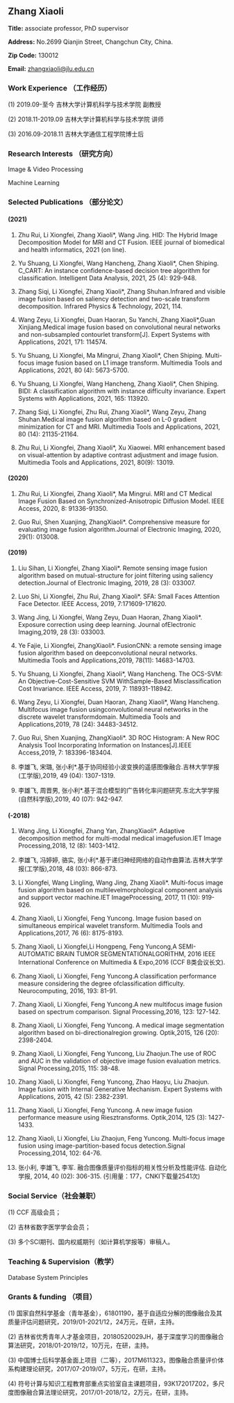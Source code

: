 ## Zhang Xiaoli

**Title:** associate professor, PhD supervisor

**Address:**  No.2699 Qianjin Street, Changchun City, China.  

**Zip Code:** 130012  

**Email:** zhangxiaoli@jlu.edu.cn  

### Work Experience （工作经历）
(1) 2019.09-至今 吉林大学计算机科学与技术学院 副教授

(2) 2018.11-2019.09 吉林大学计算机科学与技术学院 讲师

(3) 2016.09-2018.11 吉林大学通信工程学院博士后
### Research Interests （研究方向）
Image & Video Processing 

Machine Learning
### Selected Publications （部分论文）
#### (2021)
1. Zhu Rui, Li Xiongfei, Zhang Xiaoli*, Wang Jing. HID: The Hybrid Image Decomposition Model for MRI and CT Fusion. IEEE journal of biomedical and health informatics, 2021 (on line).

2. Yu Shuang, Li Xiongfei, Wang Hancheng, Zhang Xiaoli*, Chen Shiping. C_CART: An instance confidence-based decision tree algorithm for classification. Intelligent Data Analysis, 2021, 25 (4): 929-948.

3. Zhang Siqi, Li Xiongfei, Zhang Xiaoli*, Zhang Shuhan.Infrared and visible image fusion based on saliency detection and two-scale transform decomposition. Infrared Physics & Technology, 2021, 114.

4. Wang Zeyu, Li Xiongfei, Duan Haoran, Su Yanchi, Zhang Xiaoli*,Guan Xinjiang.Medical image fusion based on convolutional neural networks and non-subsampled contourlet    transform[J]. Expert Systems with Applications, 2021, 171: 114574.

5. Yu Shuang, Li Xiongfei, Ma Mingrui, Zhang Xiaoli*, Chen Shiping. Multi-focus image fusion based on L1 image transform. Multimedia Tools and Applications, 2021, 80 (4): 5673-5700.

6. Yu Shuang, Li Xiongfei, Wang Hancheng, Zhang Xiaoli*, Chen Shiping. BIDI: A classification algorithm with instance difficulty invariance. Expert Systems with Applications, 2021, 165: 113920.

7. Zhang Siqi, Li Xiongfei, Zhu Rui, Zhang Xiaoli*, Wang Zeyu, Zhang Shuhan.Medical image fusion algorithm based on L-0 gradient minimization for CT and MRI. Multimedia Tools and Applications, 2021, 80 (14): 21135-21164.

8. Zhu Rui, Li Xiongfei, Zhang Xiaoli*, Xu Xiaowei. MRI enhancement based on visual-attention by adaptive contrast adjustment and image fusion. Multimedia Tools and Applications, 2021, 80(9): 13019.


#### (2020)

1. Zhu Rui, Li Xiongfei, Zhang Xiaoli*, Ma Mingrui. MRI and CT Medical Image Fusion Based on Synchronized-Anisotropic Diffusion Model. IEEE Access, 2020, 8: 91336-91350.

2. Guo Rui, Shen Xuanjing, ZhangXiaoli*. Comprehensive measure for evaluating image fusion algorithm.Journal of Electronic Imaging, 2020, 29(1): 013008.

#### (2019)

1. Liu Sihan, Li Xiongfei, Zhang Xiaoli*. Remote sensing image fusion algorithm based on mutual-structure for joint filtering using saliency detection.Journal of Electronic Imaging, 2019, 28 (3): 033007.

2. Luo Shi, Li Xiongfei, Zhu Rui, Zhang Xiaoli*. SFA: Small Faces Attention Face Detector. IEEE Access, 2019, 7:171609-171620.

3. Wang Jing, Li Xiongfei, Wang Zeyu, Duan Haoran, Zhang Xiaoli*. Exposure correction using deep learning. Journal ofElectronic Imaging,2019, 28 (3): 033003.

4. Ye Fajie, Li Xiongfei, ZhangXiaoli*. FusionCNN: a remote sensing image fusion algorithm based on deepconvolutional neural networks. Multimedia Tools and Applications,2019, 78(11): 14683-14703.

5. Yu Shuang, Li Xiongfei, Zhang Xiaoli*, Wang Hancheng. The OCS-SVM: An Objective-Cost-Sensitive SVM WithSample-Based Misclassification Cost Invariance. IEEE Access, 2019, 7: 118931-118942.

6. Wang Zeyu, Li Xiongfei, Duan Haoran, Zhang Xiaoli*, Wang Hancheng. Multifocus image fusion usingconvolutional neural networks in the discrete wavelet transformdomain. Multimedia Tools and Applications,2019, 78 (24): 34483-34512.

7. Guo Rui, Shen Xuanjing, ZhangXiaoli*. 3D ROC Histogram: A New ROC Analysis Tool Incorporating Information on Instances[J].IEEE Access,2019, 7: 183396-183404.

8. 李雄飞, 宋璐, 张小利*.基于协同经验小波变换的遥感图像融合.吉林大学学报(工学版),2019, 49 (04): 1307-1319.

9. 李雄飞, 周晋男, 张小利*.基于混合模型的广告转化率问题研究.东北大学学报(自然科学版),2019, 40 (07): 942-947.


#### (-2018)


1. Wang Jing, Li Xiongfei, Zhang Yan, ZhangXiaoli*. Adaptive decomposition method for multi-modal medical imagefusion.IET Image Processing,2018, 12 (8): 1403-1412.

2. 李雄飞, 冯婷婷, 骆实, 张小利*.基于递归神经网络的自动作曲算法.吉林大学学报(工学版),2018, 48 (03): 866-873.

3. Li Xiongfei, Wang Lingling, Wang Jing, Zhang Xiaoli*. Multi-focus image fusion algorithm based on multilevelmorphological component analysis and support vector machine.IET ImageProcessing, 2017, 11 (10): 919-926.

4. Zhang Xiaoli, Li Xiongfei, Feng Yuncong. Image fusion based on simultaneous empirical wavelet transform. Multimedia Tools and Applications,2017, 76 (6): 8175-8193.

5. Zhang Xiaoli, Li Xiongfei,Li Hongpeng, Feng Yuncong,A SEMI-AUTOMATIC BRAIN TUMOR SEGMENTATIONALGORITHM, 2016 IEEE International Conference on Multimedia & Expo,2016 (CCF B类会议长文).

6. Zhang Xiaoli, Li Xiongfei, Feng Yuncong.A classification performance measure considering the degree ofclassification difficulty. Neurocomputing, 2016, 193: 81-91.

7. Zhang Xiaoli, Li Xiongfei, Feng Yuncong.A new multifocus image fusion based on spectrum comparison. Signal Processing,2016, 123: 127-142.

8. Zhang Xiaoli, Li Xiongfei, Feng Yuncong. A medical image segmentation algorithm based on bi-directionalregion growing. Optik,2015, 126 (20): 2398-2404.

9. Zhang Xiaoli, Li Xiongfei, Feng Yuncong, Liu Zhaojun.The use of ROC and AUC in the validation of objective image fusion evaluation metrics. Signal Processing,2015, 115: 38-48.

10. Zhang Xiaoli, Li Xiongfei, Feng Yuncong, Zhao Haoyu, Liu Zhaojun. Image fusion with Internal Generative Mechanism. Expert Systems with Applications, 2015, 42 (5): 2382-2391.

11. Zhang Xiaoli, Li Xiongfei, Feng Yuncong. A new image fusion performance measure using Riesztransforms. Optik,2014, 125 (3): 1427-1433.

12. Zhang Xiaoli, Li Xiongfei, Liu Zhaojun, Feng Yuncong. Multi-focus image fusion using image-partition-based focus detection.Signal Processing,2014, 102: 64-76.

13. 张小利, 李雄飞, 李军. 融合图像质量评价指标的相关性分析及性能评估. 自动化学报, 2014, 40 (02): 306-315. (引用量：177，CNKI下载量2541次)

### Social Service（社会兼职）
(1) CCF 高级会员；

(2) 吉林省数字医学学会会员；

(3) 多个SCI期刊、国内权威期刊（如计算机学报等）审稿人。
### Teaching & Supervision（教学）
Database System Principles

### Grants & funding （项目）
(1) 国家自然科学基金（青年基金），61801190，基于自适应分解的图像融合及其质量评估问题研究，2019/01-2021/12，24万元，在研，主持。

(2) 吉林省优秀青年人才基金项目，20180520029JH，基于深度学习的图像融合算法研究，2018/01-2019/12，10万元，在研，主持。

(3) 中国博士后科学基金面上项目（二等），2017M611323，图像融合质量评价体系构建理论研究，2017/07-2019/07，5万元，在研，主持。

(4) 符号计算与知识工程教育部重点实验室自主课题项目，93K172017Z02，多尺度图像融合算法理论研究，2017/01-2018/12，2万元，在研，主持。
